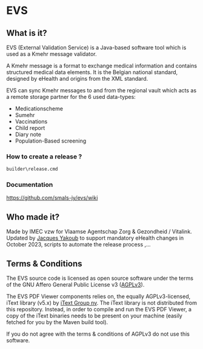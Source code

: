 # EVS

## What is it?
EVS (External Validation Service) is a Java-based software tool which is used as a Kmehr message validator. 

A Kmehr message is a format to exchange medical information and contains structured medical data elements. It is the Belgian national standard, designed by eHealth and origins from the XML standard.

EVS can sync Kmehr messages to and from the regional vault which acts as a remote storage partner for the 6 used data-types:
- Medicationscheme
- Sumehr
- Vaccinations
- Child report
- Diary note
- Population-Based screening

### How to create a release ?

```sh
builder\release.cmd
```

### Documentation

https://github.com/smals-jy/evs/wiki 

## Who made it?
Made by IMEC vzw for Vlaamse Agentschap Zorg & Gezondheid / Vitalink.  
Updated by [Jacques Yakoub](https://github.com/jy95) to support mandatory eHealth changes in October 2023, scripts to automate the release process ,...

## Terms & Conditions
The EVS source code is licensed as open source software under the terms of the GNU Affero General Public License v3 ([AGPLv3](https://www.gnu.org/licenses/agpl-3.0.txt)).

The EVS PDF Viewer components relies on, the equally AGPLv3-licensed, iText library (v5.x) by [iText Group nv](https://itextpdf.com/en). The iText library is not distributed from this repository. Instead, in order to compile and run the EVS PDF Viewer, a copy of the iText binaries needs to be present on your machine (easily fetched for you by the Maven build tool).

If you do not agree with the terms & conditions of AGPLv3 do not use this software.

